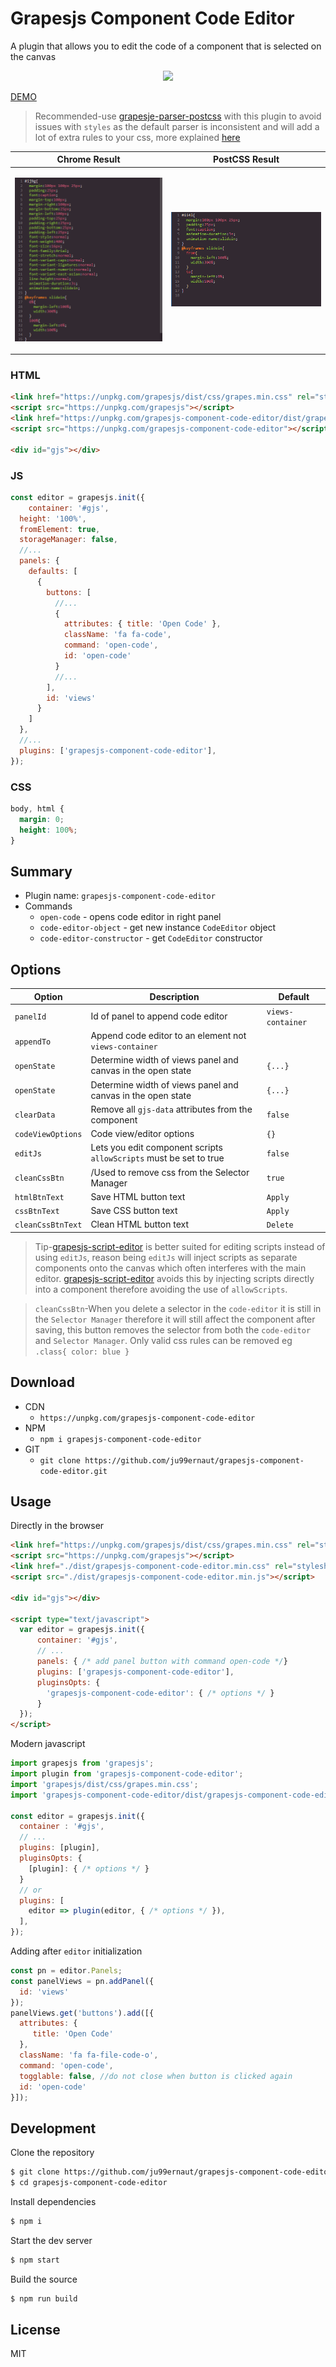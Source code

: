 # Grapesjs Component Code Editor

A plugin that allows you to edit the code of a component that is selected on the canvas

<p align="center">
 <img src="https://media.giphy.com/media/mDGcQfZdQGHUAhlLD7/giphy.gif">
</p>

[DEMO](https://codepen.io/ju99ernaut/pen/RwaqwPQ)

>Recommended-use [grapesje-parser-postcss](https://github.com/artf/grapesjs-parser-postcss) with this plugin to avoid issues with `styles` as the default parser is inconsistent and will add a lot of extra rules to your css, more explained [here](https://grapesjs.com/docs/guides/Custom-CSS-parser.html#cssom-results-are-inconsistent)

| Chrome Result | PostCSS Result |
|--------|---------|
|<p align="center"><img src="default.png"></p>|<p align="center"><img src="postcss.png"></p>|

### HTML
```html
<link href="https://unpkg.com/grapesjs/dist/css/grapes.min.css" rel="stylesheet">
<script src="https://unpkg.com/grapesjs"></script>
<link href="https://unpkg.com/grapesjs-component-code-editor/dist/grapesjs-component-code-editor.min.css" rel="stylesheet">
<script src="https://unpkg.com/grapesjs-component-code-editor"></script>

<div id="gjs"></div>
```

### JS
```js
const editor = grapesjs.init({
	container: '#gjs',
  height: '100%',
  fromElement: true,
  storageManager: false,
  //...
  panels: {
    defaults: [
      {
        buttons: [
          //...
          {
            attributes: { title: 'Open Code' },
            className: 'fa fa-code',
            command: 'open-code',
            id: 'open-code'
          }
          //...
        ],
        id: 'views'
      }
    ]
  },
  //...
  plugins: ['grapesjs-component-code-editor'],
});
```

### CSS
```css
body, html {
  margin: 0;
  height: 100%;
}
```


## Summary

* Plugin name: `grapesjs-component-code-editor`
* Commands
    * `open-code` - opens code editor in right panel
    * `code-editor-object` - get new instance `CodeEditor` object
    * `code-editor-constructor` - get `CodeEditor` constructor


## Options

| Option | Description | Default |
|-|-|-
| `panelId` | Id of panel to append code editor | `views-container` |
| `appendTo` | Append code editor to an element not `views-container` | ` ` |
| `openState` | Determine width of views panel and canvas in the open state | `{...}` |
| `openState` | Determine width of views panel and canvas in the open state | `{...}` |
| `clearData` | Remove all `gjs-data` attributes from the component | `false` |
| `codeViewOptions` | Code view/editor options | `{}` |
| `editJs` | Lets you edit component scripts `allowScripts` must be set to true | `false` |
| `cleanCssBtn` | /Used to remove css from the Selector Manager | `true` |
| `htmlBtnText` | Save HTML button text | `Apply` |
| `cssBtnText` | Save CSS button text | `Apply` |
| `cleanCssBtnText` | Clean HTML button text | `Delete` |

>Tip-[grapesjs-script-editor](https://github.com/Ju99ernaut/grapesjs-script-editor) is better suited for editing scripts instead of using `editJs`, reason being `editJs` will inject scripts as separate components onto the canvas which often interferes with the main editor. [grapesjs-script-editor](https://github.com/Ju99ernaut/grapesjs-script-editor) avoids this by injecting scripts directly into a component therefore avoiding the use of `allowScripts`.

>`cleanCssBtn`-When you delete a selector in the `code-editor` it is still in the `Selector Manager` therefore it will still affect the component after saving, this button removes the selector from both the `code-editor` and `Selector Manager`. Only valid css rules can be removed eg `.class{ color: blue }`

## Download

* CDN
  * `https://unpkg.com/grapesjs-component-code-editor`
* NPM
  * `npm i grapesjs-component-code-editor`
* GIT
  * `git clone https://github.com/ju99ernaut/grapesjs-component-code-editor.git`



## Usage

Directly in the browser
```html
<link href="https://unpkg.com/grapesjs/dist/css/grapes.min.css" rel="stylesheet"/>
<script src="https://unpkg.com/grapesjs"></script>
<link href="./dist/grapesjs-component-code-editor.min.css" rel="stylesheet">
<script src="./dist/grapesjs-component-code-editor.min.js"></script>

<div id="gjs"></div>

<script type="text/javascript">
  var editor = grapesjs.init({
      container: '#gjs',
      // ...
      panels: { /* add panel button with command open-code */}
      plugins: ['grapesjs-component-code-editor'],
      pluginsOpts: {
        'grapesjs-component-code-editor': { /* options */ }
      }
  });
</script>
```

Modern javascript
```js
import grapesjs from 'grapesjs';
import plugin from 'grapesjs-component-code-editor';
import 'grapesjs/dist/css/grapes.min.css';
import 'grapesjs-component-code-editor/dist/grapesjs-component-code-editor.min.css';

const editor = grapesjs.init({
  container : '#gjs',
  // ...
  plugins: [plugin],
  pluginsOpts: {
    [plugin]: { /* options */ }
  }
  // or
  plugins: [
    editor => plugin(editor, { /* options */ }),
  ],
});
```

Adding after `editor` initialization
```js
const pn = editor.Panels;
const panelViews = pn.addPanel({
  id: 'views'
});
panelViews.get('buttons').add([{
  attributes: {
     title: 'Open Code'
  },
  className: 'fa fa-file-code-o',
  command: 'open-code',
  togglable: false, //do not close when button is clicked again
  id: 'open-code'
}]);
```



## Development

Clone the repository

```sh
$ git clone https://github.com/ju99ernaut/grapesjs-component-code-editor.git
$ cd grapesjs-component-code-editor
```

Install dependencies

```sh
$ npm i
```

Start the dev server

```sh
$ npm start
```

Build the source

```sh
$ npm run build
```



## License

MIT
